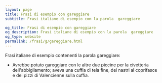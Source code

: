 ```yaml
---
layout: page
title: Frasi di esempio con gareggiare 
subtitle: Frasi italiane di esempio con la parola  gareggiare

og_title: Frasi di esempio con gareggiare 
og_description: Frasi italiane di esempio con la parola  gareggiare
og_type: website
permalink: /frasi/g/gareggiare.html
---
```


Frasi italiane di esempio contenenti la parola gareggiare:


- Avrebbe potuto gareggiare con le altre due piccine per la civetteria dell'abbigliamento; aveva una cuffia di tela fine, dei nastri al coprifasce e dei pizzi di Valencienne sulla cuffia.
